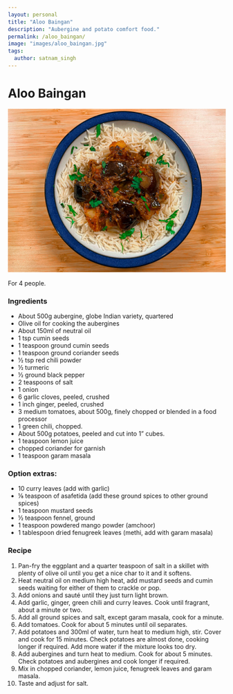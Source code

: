 ```yaml
---
layout: personal
title: "Aloo Baingan"
description: "Aubergine and potato comfort food."
permalink: /aloo_baingan/
image: "images/aloo_baingan.jpg"
tags:
  author: satnam_singh
---
```

# Aloo Baingan

![Aloo Baingan](images/aloo_baingan.jpg)

For 4 people.

### Ingredients
* About 500g aubergine, globe Indian variety, quartered
* Olive oil for cooking the aubergines
* About 150ml of neutral oil
* 1 tsp cumin seeds
* 1 teaspoon ground cumin seeds
* 1 teaspoon ground coriander seeds
* ½ tsp red chili powder
* ½ turmeric
* ½ ground black pepper
* 2 teaspoons of salt
* 1 onion
* 6 garlic cloves, peeled, crushed
* 1 inch ginger, peeled, crushed
* 3 medium tomatoes, about 500g, finely chopped or blended in a food processor
* 1 green chili, chopped.
* About 500g potatoes, peeled and cut into 1” cubes.
* 1 teaspoon lemon juice
* chopped coriander for garnish
* 1 teaspoon garam masala

### Option extras:
* 10 curry leaves (add with garlic)
* ⅛ teaspoon of asafetida (add these ground spices to other ground spices)
* 1 teaspoon mustard seeds
* ½ teaspoon fennel, ground
* 1 teaspoon powdered mango powder (amchoor)
* 1 tablespoon dried fenugreek leaves (methi, add with garam masala)

### Recipe
1. Pan-fry the eggplant and a quarter teaspoon of salt in a skillet with plenty of olive oil until you get a nice char to it and it softens. 
2. Heat neutral oil on medium high heat, add mustard seeds and cumin seeds waiting for either of them to crackle or pop.
3. Add onions and sauté until they just turn light brown.
4. Add garlic, ginger, green chili and curry leaves. Cook until fragrant, about a minute or two.
5. Add all ground spices and salt, except garam masala, cook for a minute.
6. Add tomatoes. Cook for about 5 minutes until oil separates.
7. Add potatoes and 300ml of water, turn heat to medium high, stir. Cover and cook for 15 minutes. Check potatoes are almost done, cooking longer if required. Add more water if the mixture looks too dry.
8. Add aubergines and turn heat to medium. Cook for about 5 minutes. Check potatoes and aubergines and cook longer if required.
9. Mix in chopped coriander, lemon juice, fenugreek leaves and garam masala.
10. Taste and adjust for salt.

